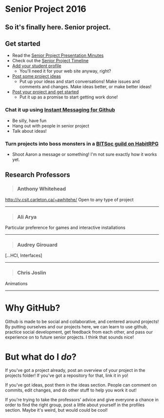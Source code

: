 # Senior Project 2016
## So it's finally here. **Senior project.**


## Get started
- Read the [Senior Project Presentation Minutes](https://github.com/bitsoc/seniorproject-2016/tree/master/outline.md)
- Check out the [Senior Project Timeline](https://github.com/bitsoc/seniorproject-2016/tree/master/timeline.md)
- [Add your student profile](https://github.com/bitsoc/seniorproject-2016/tree/master/profiles)
  - You'll need it for your web site anyway, right?
- [Post some project ideas](https://github.com/bitsoc/seniorproject-2016/tree/master/ideas)
  - Put up your ideas and start conversations! Make issues and comments and changes. Make ideas better, or make better ideas!
- [Post your project and get started](https://github.com/bitsoc/seniorproject-2016/tree/master/projects)
  - Put it up as a promise to start getting work done!

### Chat it up using [Instant Messaging for Github](gitter.im/bitsoc)
- Be silly, have fun
- Hang out with people in senior project
- Talk about ideas!

### Turn projects into boss monsters in a [BITSoc guild on HabitRPG](https://habitrpg.com/#/options/groups/guilds/8f986218-c1eb-4fe7-a4a7-07ea88fe5895)
- Shoot Aaron a message or something! I'm not sure exactly how it works yet.

## Research Professors

>### Anthony Whitehead
http://iv.csit.carleton.ca/~awhitehe/
Open to any type of project

<hr/>

>### Ali Arya
Particular preference for games and interactive installations

<hr/>

>### Audrey Girouard
[...HCI, Interfaces]

<hr/>

>### Chris Joslin
Animations

<hr/>


# Why GitHub?

Github is made to be social and collaborative, and centered around projects! By putting ourselves and our projects here, we can learn to use github, practice social development, get feedback from each other, and pass our experience on to future senior projects. I think that sounds nice!

# But what do I *do*?

If you've got a project already, post an overview of your project in the projects folder! If you've got a repository for that, link it in yo!

If you've got ideas, post them in the ideas section. People can comment on commits, edit changes, and do other stuff to help you work it out!

If you're trying to take the professors' advice and give everyone a chance in order to find the right group, post a little about yourself in the profiles section. Maybe it's weird, but would could be cool!
